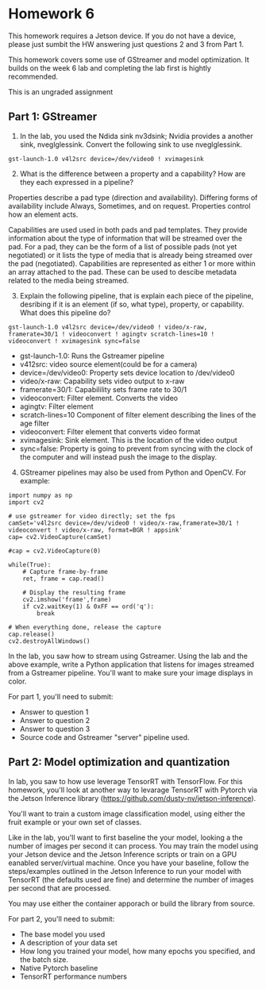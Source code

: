 # Homework 6


This homework requires a Jetson device.  If you do not have a device, please just sumbit the HW answering just questions 2 and 3 from Part 1.


This homework covers some use of GStreamer and model optimization.  It builds on the week 6 lab and completing the lab first is hightly recommended.   

This is an ungraded assignment

## Part 1: GStreamer

1. In the lab, you used the Ndida sink nv3dsink; Nvidia provides a another sink, nveglglessink.  Convert the following sink to use nveglglessink.
```
gst-launch-1.0 v4l2src device=/dev/video0 ! xvimagesink
```

2. What is the difference between a property and a capability?  How are they each expressed in a pipeline?

Properties describe a pad type (direction and availability). Differing forms of availability include Always, Sometimes, and on request. Properties control how an element acts. 

Capabilities are used used in both pads and pad templates. They provide information about the type of information that will be streamed over the pad. For a pad, they can be the form of a list of possible pads (not yet negotiated) or it lists the type of media that is already being streamed over the pad (negotiated). Capabilities are represented as either 1 or more within an array attached to the pad. These can be used to descibe metadata related to the media being streamed.  




3. Explain the following pipeline, that is explain each piece of the pipeline, desribing if it is an element (if so, what type), property, or capability.  What does this pipeline do?

```
gst-launch-1.0 v4l2src device=/dev/video0 ! video/x-raw, framerate=30/1 ! videoconvert ! agingtv scratch-lines=10 ! videoconvert ! xvimagesink sync=false
```

- gst-launch-1.0: Runs the Gstreamer pipeline
- v412src: video source element(could be for a camera)
- device=/dev/video0: Property sets device location to /dev/video0
- video/x-raw: Capability sets video output to x-raw
- framerate=30/1: Capabilility sets frame rate to 30/1
- videoconvert: Filter element. Converts the video
- agingtv: Filter element
- scratch-lines=10 Component of filter element describing the lines of the age filter
- videoconvert: Filter element that converts video format
- xvimagesink: Sink element. This is the location of the video output
- sync=false: Property is going to prevent from syncing with the clock of the computer and will instead push the image to the display. 



4. GStreamer pipelines may also be used from Python and OpenCV.  For example:
```
import numpy as np
import cv2

# use gstreamer for video directly; set the fps
camSet='v4l2src device=/dev/video0 ! video/x-raw,framerate=30/1 ! videoconvert ! video/x-raw, format=BGR ! appsink'
cap= cv2.VideoCapture(camSet)

#cap = cv2.VideoCapture(0)

while(True):
    # Capture frame-by-frame
    ret, frame = cap.read()

    # Display the resulting frame
    cv2.imshow('frame',frame)
    if cv2.waitKey(1) & 0xFF == ord('q'):
        break

# When everything done, release the capture
cap.release()
cv2.destroyAllWindows()
```
In the lab, you saw how to stream using Gstreamer.  Using the lab and the above example, write a Python application that listens for images streamed from a Gstreamer pipeline.  You'll want to make sure your image displays in color.

For part 1, you'll need to submit:
- Answer to question 1
- Answer to question 2
- Answer to question 3
- Source code and Gstreamer "server" pipeline used.


## Part 2: Model optimization and quantization

In lab, you saw to how use leverage TensorRT with TensorFlow.  For this homework, you'll look at another way to levarage TensorRT with Pytorch via the Jetson Inference library (https://github.com/dusty-nv/jetson-inference).

You'll want to train a custom image classification model, using either the fruit example or your own set of classes.

Like in the lab, you'll want to first baseline the your model, looking a the number of images per second it can process.  You may train the model using your Jetson device and the Jetson Inference scripts or train on a GPU eanabled server/virtual machine.  Once you have your baseline, follow the steps/examples outlined in the Jetson Inference to run your model with TensorRT (the defaults used are fine) and determine the number of images per second that are processed.

You may use either the container apporach or build the library from source.

For part 2, you'll need to submit:
- The base model you used
- A description of your data set
- How long you trained your model, how many epochs you specified, and the batch size.
- Native Pytorch baseline
- TensorRT performance numbers

